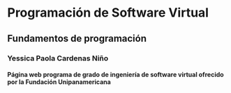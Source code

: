 # Programación de Software Virtual
## Fundamentos de programación
### Yessica Paola Cardenas Niño

#### Página web programa de grado de ingeniería de software virtual ofrecido por la Fundación Unipanamericana
